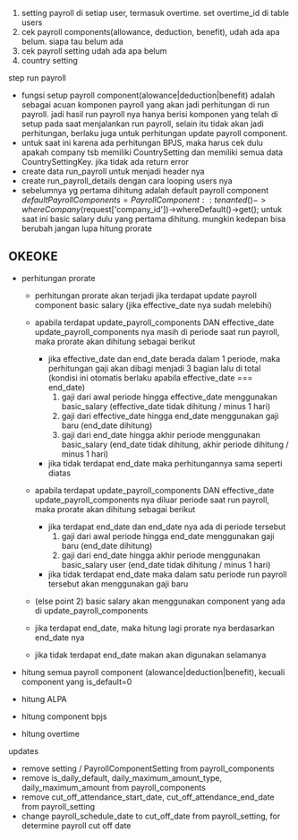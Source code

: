 1. setting payroll di setiap user, termasuk overtime. set overtime_id di table users
2. cek payroll components(allowance, deduction, benefit), udah ada apa belum. siapa tau belum ada
3. cek payroll setting udah ada apa belum
4. country setting


step run payroll
- fungsi setup payroll component(alowance|deduction|benefit) adalah sebagai acuan komponen payroll yang akan jadi perhitungan di run payroll. jadi hasil run payroll nya hanya berisi komponen yang telah di setup pada saat menjalankan run payroll, selain itu tidak akan jadi perhitungan, berlaku juga untuk perhitungan update payroll component.
- untuk saat ini karena ada perhitungan BPJS, maka harus cek dulu apakah company tsb memiliki CountrySetting dan memiliki semua data CountrySettingKey. jika tidak ada return error
- create data run_payroll untuk menjadi header nya
- create run_payroll_details dengan cara looping users nya
- sebelumnya yg pertama dihitung adalah default payroll component
 $defaultPayrollComponents = PayrollComponent::tenanted()->whereCompany($request['company_id'])->whereDefault()->get();
 untuk saat ini basic salary dulu yang pertama dihitung. mungkin kedepan bisa berubah
 jangan lupa hitung prorate
## OKEOKE
- perhitungan prorate
    - perhitungan prorate akan terjadi jika terdapat update payroll component basic salary (jika effective_date nya sudah melebihi)
    - apabila terdapat update_payroll_components DAN effective_date update_payroll_components nya masih di periode saat run payroll, maka prorate akan dihitung sebagai berikut
        - jika effective_date dan end_date berada dalam 1 periode, maka perhitungan gaji akan dibagi menjadi 3 bagian lalu di total (kondisi ini otomatis berlaku apabila effective_date === end_date)
            1. gaji dari awal periode hingga effective_date menggunakan basic_salary (effective_date tidak dihitung / minus 1 hari)
            2. gaji dari effective_date hingga end_date menggunakan gaji baru (end_date dihitung)
            3. gaji dari end_date hingga akhir periode menggunakan basic_salary (end_date tidak dihitung, akhir periode dihitung / minus 1 hari)
        <!-- - jika terdapat end_date
            - jika effective_date dan end_date berada dalam 1 periode, maka perhitungan gaji akan dibagi menjadi 3 bagian lalu di total (kondisi ini otomatis berlaku apabila effective_date === end_date)
                1. gaji dari awal periode hingga effective_date menggunakan basic_salary (effective_date tidak dihitung / minus 1 hari)
                2. gaji dari effective_date hingga end_date menggunakan gaji baru (end_date dihitung)
                3. gaji dari end_date hingga akhir periode menggunakan basic_salary (end_date tidak dihitung, akhir periode dihitung / minus 1 hari)
            - jika effective_date dan end_date TIDAK berada dalam 1 periode, maka perhitungan gaji akan dibagi menjadi 2 bagian lalu di total
                1. gaji dari awal periode hingga effective_date (effective_date tidak dihitung / minus 1 hari)
                2. gaji dari effective_date hingga akhir periode -->
        - jika tidak terdapat end_date maka perhitungannya sama seperti diatas
    - apabila terdapat update_payroll_components DAN effective_date update_payroll_components nya diluar periode saat run payroll, maka prorate akan dihitung sebagai berikut
        - jika terdapat end_date dan end_date nya ada di periode tersebut
            1. gaji dari awal periode hingga end_date menggunakan gaji baru (end_date dihitung)
            2. gaji dari end_date hingga akhir periode menggunakan basic_salary user (end_date tidak dihitung / minus 1 hari)
            <!-- - jika end_date === awal periode maka gaji baru hanya dihitung 1 hari
               1. gaji dari awal periode hingga end_date menggunakan gaji baru (1 hari gaji)
               2. gaji dari end_date hingga akhir periode menggunakan basic_salary user
            - else
               1. gaji dari awal periode hingga end_date menggunakan gaji baru (end_date dihitung)
               2. gaji dari end_date hingga akhir periode menggunakan basic_salary user (end_date tidak dihitung / minus 1 hari) -->
        - jika tidak terdapat end_date maka dalam satu periode run payroll tersebut akan menggunakan gaji baru



    - (else point 2) basic salary akan menggunakan component yang ada di update_payroll_components

    - jika terdapat end_date, maka hitung lagi prorate nya berdasarkan end_date nya
    - jika tidak terdapat end_date makan akan digunakan selamanya

- hitung semua payroll component (alowance|deduction|benefit), kecuali component yang is_default=0
- hitung ALPA
- hitung component bpjs
- hitung overtime

updates
- remove setting / PayrollComponentSetting from payroll_components
- remove is_daily_default, daily_maximum_amount_type, daily_maximum_amount from payroll_components
- remove cut_off_attendance_start_date, cut_off_attendance_end_date from payroll_setting
- change payroll_schedule_date to cut_off_date from payroll_setting, for determine payroll cut off date
